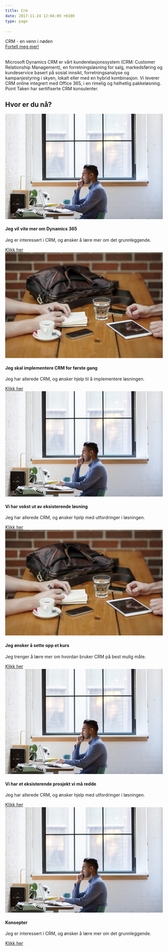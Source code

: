 ```yaml
---
title: Crm
date: 2017-11-24 12:04:09 +0100
type: page

---
```

<div class="row splash w-crm" style="margin-bottom:2rem">
    <div class="col-12 splash-wrapper">
        <div class="splash-slogan"> CRM - en venn i nøden
        </div>
<a class="btn btn-primary" href="#" role="button">Fortell meg mer!</a> 
    </div>
</div>

<div class="row">
    <div class="col-12">
        <p class="lead">Microsoft Dynamics CRM er vårt kunderelasjonssystem (CRM: Customer Relationship Management), en forretningsløsning for salg, markedsføring og kundeservice basert på sosial innsikt, forretningsanalyse og kampanjestyring i skyen, lokalt eller med en hybrid kombinasjon. Vi leverer CRM online integrert med Office 365, i en rimelig og helhetlig pakkeløsning. Point Taken har sertifiserte CRM konsulenter.</p>
    </div>
</div>

<div class="row">
    <div class="heading text-center">
        <h2>Hvor er du nå?</h2>
    </div>
</div>

<div class="row">
    <div class="col-sm-12 col-md-6 col-lg-4">
        <div class="card" style="min-height:400px">
            <img class="card-img-top " src="../img/laptop.jpg" alt="Card image cap">
            <div class="card-body">
                <h4 class="card-title">Jeg vil vite mer om Dynamics 365</h4>
                <p class="card-text">Jeg er interessert i CRM, og ønsker å lære mer om det grunnleggende.</p>
                <a href="dynamics-365" class="btn btn-primary">Klikk her</a>
            </div>
        </div>
    </div>
    <div class="col-sm-12 col-md-6 col-lg-4">
        <div class="card" style="min-height:400px">
            <img class="card-img-top" src="../img/office_meeting.jpg" alt="Card image cap">
            <div class="card-body">
                <h4 class="card-title">Jeg skal implementere CRM for første gang</h4>
                <p class="card-text">Jeg har allerede CRM, og ønsker hjelp til å implementere løsningen.</p>
                <a href="#" class="btn btn-primary">Klikk her</a>
            </div>
        </div>
    </div>
    <div class="col-sm-12 col-md-6 col-lg-4">
        <div class="card" style="min-height:400px">
            <img class="card-img-top" src="../img/laptop.jpg" alt="Card image cap">
            <div class="card-body">
                <h4 class="card-title">Vi har vokst ut av eksisterende løsning</h4>
                <p class="card-text">Jeg har allerede CRM, og ønsker hjelp med utfordringer i løsningen.</p>
                <a href="#" class="btn btn-primary">Klikk her</a>
            </div>
        </div>
    </div>
    <div class="col-sm-12 col-md-6 col-lg-4">
        <div class="card" style="min-height:400px">
            <img class="card-img-top" src="../img/office_meeting.jpg" alt="Card image cap">
            <div class="card-body">
                <h4 class="card-title">Jeg ønsker å sette opp et kurs</h4>
                <p class="card-text">Jeg trenger å lære mer om hvordan bruker CRM på best mulig måte.</p>
                <a href="#" class="btn btn-primary">Klikk her</a>
            </div>
        </div>
    </div>
    <div class="col-sm-12 col-md-6 col-lg-4">
        <div class="card" style="min-height:400px">
            <img class="card-img-top" src="../img/laptop.jpg" alt="Card image cap">
            <div class="card-body">
                <h4 class="card-title">Vi har et eksisterende prosjekt vi må redde</h4>
                <p class="card-text">Jeg har allerede CRM, og ønsker hjelp med utfordringer i løsningen.</p>
                <a href="#" class="btn btn-primary">Klikk her</a>
            </div>
        </div>
    </div>
    <div class="col-sm-12 col-md-6 col-lg-4">
        <div class="card" style="min-height:400px">
            <img class="card-img-top " src="../img/laptop.jpg" alt="Card image cap">
            <div class="card-body">
                <h4 class="card-title">Konsepter</h4>
                <p class="card-text">Jeg er interessert i CRM, og ønsker å lære mer om det grunnleggende.</p>
                <a href="#" class="btn btn-primary">Klikk her</a>
            </div>
        </div>
    </div>                 
</div>
